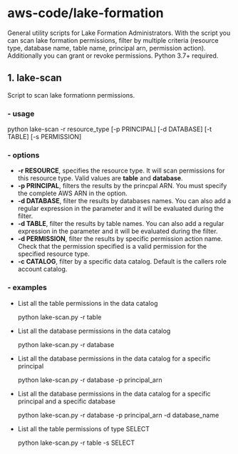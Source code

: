 # aws-code/lake-formation 

General utility scripts for Lake Formation Administrators. With the script you can scan lake formation permissions, filter by multiple criteria (resource type, database name, table name, principal arn, permission action). Additionally you can grant or revoke permissions. Python 3.7+ required.

## 1. lake-scan

Script to scan lake formationn permissions.

### - usage

python lake-scan -r resource_type [-p PRINCIPAL] [-d DATABASE] [-t TABLE] [-s PERMISSION]

### - options

- **-r RESOURCE**, specifies the resource type. It will scan permissions for this resource type. Valid values are **table** and **database**.
- **-p PRINCIPAL**, filters the results by the princpal ARN. You must specify the complete AWS ARN in the option.
- **-d DATABASE**, filter the results by databases names. You can also add a regular expression in the parameter and it will be evaluated during the filter.
- **-d TABLE**, filter the results by table names. You can also add a regular expression in the parameter and it will be evaluated during the filter.
- **-d PERMISSION**, filter the results by specific permission action name. Check that the permission specified is a valid permission for the specified resource type. 
- **-c CATALOG**, filter by a specific data catalog. Default is the callers role account catalog. 

### - examples

- List all the table permissions in the data catalog

    python lake-scan.py -r table

- List all the database permissions in the data catalog

    python lake-scan.py -r database

- List all the database permissions in the data catalog for a specific principal

    python lake-scan.py -r database -p principal_arn

- List all the database permissions in the data catalog for a specific principal and a specific database

    python lake-scan.py -r database -p principal_arn -d database_name

- List all the table permissions of type SELECT

    python lake-scan.py -r table -s SELECT

